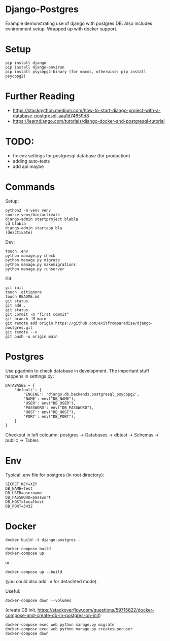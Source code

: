 # Django-Postgres

Example demonstrating use of django with postgres DB. Also includes evnironment setup. Wrapped up with docker support.


# Setup

```
pip install django
pip install django-environ
pip install psycopg2-binary (for macos, otherwise: pip install psycopg2)
```

# Further Reading
- https://stackpython.medium.com/how-to-start-django-project-with-a-database-postgresql-aaa1d74659d8
- https://learndjango.com/tutorials/django-docker-and-postgresql-tutorial

# TODO:

- fix env settings for postgresql database (for production)
- adding auto-tests
- add api maybe

# Commands

Setup:
```
python3 -m venv venv
source venv/bin/activate
django-admin startproject blabla
cd blabla
django-admin startapp bla
(deactivate)
```

Dev:
```
touch .env
python manage.py check
python manage.py migrate
python manage.py makemigrations
python manage.py runserver
```

Git:
```
git init
touch .gitignore
touch README.md
git status
git add .
git status
git commit -m "first commit"
git branch -M main
git remote add origin https://github.com/exitfromparadise/django-postgres.git
git remote --v
git push -u origin main
```

# Postgres

Use pgadmin to check database in development. The important stuff happens in settings.py:

```
DATABASES = {
    'default': {
        'ENGINE': 'django.db.backends.postgresql_psycopg2',
        'NAME': env("DB_NAME"),
        'USER': env("DB_USER"),
        'PASSWORD': env("DB_PASSWORD"),
        'HOST': env("DB_HOST"),
        'PORT': env("DB_PORT"),
    }
}
```

Checkout in left coloumn: postgres -> Databases -> dbtest -> Schemas -> public -> Tables


# Env

Typical .env file for postgres (in root directory):

```
SECRET_KEY=XZY
DB_NAME=test
DB_USER=username
DB_PASSWORD=passwort
DB_HOST=localhost
DB_PORT=5432
```


# Docker


```
docker build -t django-postgres .
```

```
docker-compose build
docker-compose up
```

or
```
docker-compose up --build
```
(you could also add `-d` for detachted mode).

Useful:
```
docker-compose down --volumes
```
(create DB init, https://stackoverflow.com/questions/59715622/docker-compose-and-create-db-in-postgres-on-init)


```
docker-compose exec web python manage.py migrate
docker-compose exec web python manage.py createsuperuser
docker-compose down
```

